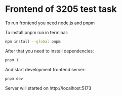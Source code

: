 # Frontend of 3205 test task

To run frontend you need node.js and pnpm

To install pnpm run in terminal:

```sh
npm install --global pnpm
```

After that you need to install dependencies:

```sh
pnpm i
```

And start development frontend server:

```sh
pnpm dev
```

Server will started on http://localhost:5173
